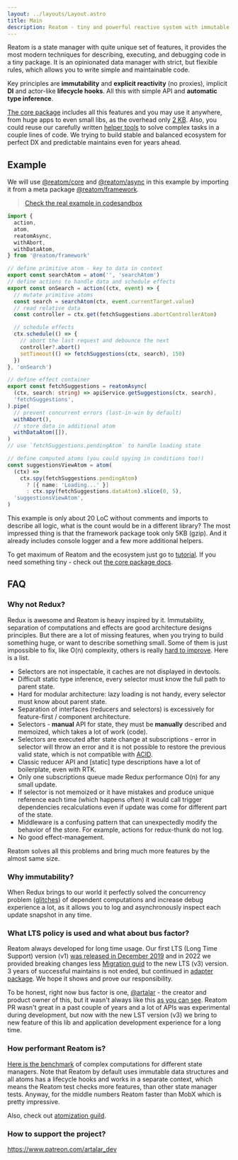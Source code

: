 ```yaml
---
layout: ../layouts/Layout.astro
title: Main
description: Reatom - tiny and powerful reactive system with immutable nature
---
```


Reatom is a state manager with quite unique set of features, it provides the most modern techniques for describing, executing, and debugging code in a tiny package. It is an opinionated data manager with strict, but flexible rules, which allows you to write simple and maintainable code.

Key principles are **immutability** and **explicit reactivity** (no proxies), implicit **DI** and actor-like **lifecycle hooks**. All this with simple API and **automatic type inference**.

[The core package](/packages/core) includes all this features and you may use it anywhere, from huge apps to even small libs, as the overhead only [2 KB](https://bundlejs.com/?q=%40reatom%2Fcore%40alpha). Also, you could reuse our carefully written [helper tools](/packages/framework) to solve complex tasks in a couple lines of code. We trying to build stable and balanced ecosystem for perfect DX and predictable maintains even for years ahead.

## Example

We will use [@reatom/core](/packages/core) and [@reatom/async](/packages/async) in this example by importing it from a meta package [@reatom/framework](/packages/framework).

> [Check the real example in codesandbox](https://codesandbox.io/s/reatomasync-9t0x42?file=/src/model.ts)

```ts
import {
  action,
  atom,
  reatomAsync,
  withAbort,
  withDataAtom,
} from '@reatom/framework'

// define primitive atom - key to data in context
export const searchAtom = atom('', 'searchAtom')
// define actions to handle data and schedule effects
export const onSearch = action((ctx, event) => {
  // mutate primitive atoms
  const search = searchAtom(ctx, event.currentTarget.value)
  // read relative data
  const controller = ctx.get(fetchSuggestions.abortControllerAtom)

  // schedule effects
  ctx.schedule(() => {
    // abort the last request and debounce the next
    controller?.abort()
    setTimeout(() => fetchSuggestions(ctx, search), 150)
  })
}, 'onSearch')

// define effect container
export const fetchSuggestions = reatomAsync(
  (ctx, search: string) => apiService.getSuggestions(ctx, search),
  'fetchSuggestions',
).pipe(
  // prevent concurrent errors (last-in-win by default)
  withAbort(),
  // store data in additional atom
  withDataAtom([]),
)
// use `fetchSuggestions.pendingAtom` to handle loading state

// define computed atoms (you could spying in conditions too!)
const suggestionsViewAtom = atom(
  (ctx) =>
    ctx.spy(fetchSuggestions.pendingAtom)
      ? [{ name: 'Loading...' }]
      : ctx.spy(fetchSuggestions.dataAtom).slice(0, 5),
  'suggestionsViewAtom',
)
```

This example is only about 20 LoC without comments and imports to describe all logic, what is the count would be in a different library? The most impressed thing is that the framework package took only 5KB (gzip). And it already includes console logger and a few more additional helpers.

<!-- Reatom is a mix of all best from MobX and Redux. It processes immutable data by separated atoms and use single global store, which make dataflow controllable and predictable, but granular and efficient. -->

To get maximum of Reatom and the ecosystem just go to [tutorial](/tutorial). If you need something tiny - check out [the core package docs](https://reatom.dev/packages/core).

## FAQ

### Why not Redux?

Redux is awesome and Reatom is heavy inspired by it. Immutability, separation of computations and effects are good architecture designs principles. But there are a lot of missing features, when you trying to build something huge, or want to describe something small. Some of them is just impossible to fix, like O(n) complexity, others is really [hard to improve](https://github.com/reduxjs/reselect/discussions/491). Here is a list.

- Selectors are not inspectable, it caches are not displayed in devtools.
- Difficult static type inference, every selector must know the full path to parent state.
- Hard for modular architecture: lazy loading is not handy, every selector must know about parent state.
- Separation of interfaces (reducers and selectors) is excessively for feature-first / component architecture.
- Selectors - **manual** API for state, they must be **manually** described and memoized, which takes a lot of work (code).
- Selectors are executed after state change at subscriptions - error in selector will throw an error and it is not possible to restore the previous valid state, which is not compatible with [ACID](/general/what-is-state-manager#transaction).
- Classic reducer API and [static] type descriptions have a lot of boilerplate, even with RTK.
- Only one subscriptions queue made Redux performance O(n) for any small update.
- If selector is not memoized or it have mistakes and produce unique reference each time (which happens often) it would call trigger dependencies recalculations even if update was come for different part of the state.
- Middleware is a confusing pattern that can unexpectedly modify the behavior of the store. For example, actions for redux-thunk do not log.
- No good effect-management.

Reatom solves all this problems and bring much more features by the almost same size.

### Why immutability?

When Redux brings to our world it perfectly solved the concurrency problem ([glitches](https://en.wikipedia.org/wiki/Reactive_programming#Glitches)) of dependent computations and increase debug experience a lot, as it allows you to log and asynchronously inspect each update snapshot in any time.

### What LTS policy is used and what about bus factor?

Reatom always developed for long time usage. Our first LTS (Long Time Support) version (v1) [was released in December 2019](https://github.com/artalar/reatom/releases/tag/v1.0) and in 2022 we provided breaking changes less [Migration guid](/packages/core-v1#migration-guide) to the new LTS (v3) version. 3 years of successful maintains is not ended, but continued in [adapter package](/packages/core-v1). We hope it shows and prove our responsibility.

To be honest, right now bus factor is one, [@artalar](https://github.com/artalar/) - the creator and product owner of this, but it wasn't always like this [as you can see](https://github.com/artalar/reatom/graphs/contributors). Reatom PR wasn't great in a past couple of years and a lot of APIs was experimental during development, but now with the new LST version (v3) we bring to new feature of this lib and application development experience for a long time.

### How performant Reatom is?

[Here is the benchmark](https://github.com/artalar/reactive-computed-bench) of complex computations for different state managers. Note that Reatom by default uses immutable data structures and all atoms has a lifecycle hooks and works in a separate context, which means the Reatom test checks more features, than other state manager tests. Anyway, for the middle numbers Reatom faster than MobX which is pretty impressive.

Also, check out [atomization guild](/guides/atomization).

### How to support the project?

https://www.patreon.com/artalar_dev

